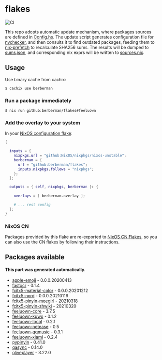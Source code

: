 # flakes

![CI](https://github.com/berberman/flakes/workflows/Update%20and%20check/badge.svg)

This repo adopts automatic update mechanism, where packages sources are defined in [Config.hs](./Config.hs).
The update script generates configuration file for [nvchecker](https://github.com/lilydjwg/nvchecker),
and then consults it to find outdated packages, feeding them to [nix-prefetch](https://github.com/msteen/nix-prefetch)
to recalculate SHA256 sums. The results will be dumped to [sums.json](./sums.json),
and corresponding nix exprs will be written to [sources.nix](./sources.nix).

## Usage

Use binary cache from cachix:

```
$ cachix use berberman
```

### Run a package immediately

```
$ nix run github:berberman/flakes#feeluown
```

### Add the overlay to your system

In your [NixOS configuration flake](https://www.tweag.io/blog/2020-07-31-nixos-flakes/):

```nix
{

  inputs = {
    nixpkgs.url = "github:NixOS/nixpkgs/nixos-unstable";
    berberman = {
      url = "github:berberman/flakes";
      inputs.nixpkgs.follows = "nixpkgs";
    };
  };

  outputs = { self, nixpkgs, berberman }: {
  
    overlays = [ berberman.overlay ];

    # ... rest config
  };
}
```

### NixOS CN

Packages provided by this flake are re-exported to [NixOS CN Flakes](https://github.com/nixos-cn/flakes),
so you can also use the CN flakes by following their instructions.

## Packages available

#### This part was generated automatically.

* [apple-emoji](https://github.com/samuelngs/apple-emoji-linux) - 0.0.0.20200413
* [fastocr](https://github.com/BruceZhang1993/FastOCR) - 0.1.4
* [fcitx5-material-color](https://github.com/hosxy/Fcitx5-Material-Color) - 0.0.0.20201212
* [fcitx5-nord](https://github.com/tonyfettes/fcitx5-nord) - 0.0.0.20210116
* [fcitx5-pinyin-moegirl](https://github.com/outloudvi/mw2fcitx) - 20210318
* [fcitx5-pinyin-zhwiki](https://github.com/felixonmars/fcitx5-pinyin-zhwiki) - 20210320
* [feeluown-core](https://github.com/feeluown/FeelUOwn) - 3.7.5
* [feeluown-kuwo](https://github.com/feeluown/feeluown-kuwo) - 0.1.2
* [feeluown-local](https://github.com/feeluown/feeluown-local) - 0.2.1
* [feeluown-netease](https://github.com/feeluown/feeluown-netease) - 0.5
* [feeluown-qqmusic](https://github.com/feeluown/feeluown-qqmusic) - 0.3.1
* [feeluown-xiami](https://github.com/feeluown/feeluown-xiami) - 0.2.4
* [pypinyin](https://github.com/mozillazg/python-pinyin) - 0.41.0
* [qasync](https://github.com/CabbageDevelopment/qasync) - 0.14.0
* [qliveplayer](https://github.com/IsoaSFlus/QLivePlayer) - 3.22.0